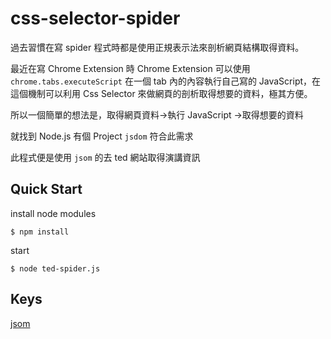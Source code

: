# css-selector-spider
過去習慣在寫 spider 程式時都是使用正規表示法來剖析網頁結構取得資料。

最近在寫 Chrome Extension 時 Chrome Extension 可以使用 `chrome.tabs.executeScript` 在一個 tab 內的內容執行自己寫的 JavaScript，在這個機制可以利用 Css Selector 來做網頁的剖析取得想要的資料，極其方便。

所以一個簡單的想法是，取得網頁資料->執行 JavaScript ->取得想要的資料

就找到 Node.js 有個 Project `jsdom` 符合此需求

此程式便是使用 `jsom` 的去 ted 網站取得演講資訊

## Quick Start
install node modules

```
$ npm install
```
start
```
$ node ted-spider.js
```
## Keys
[jsom](https://github.com/tmpvar/jsdom)
